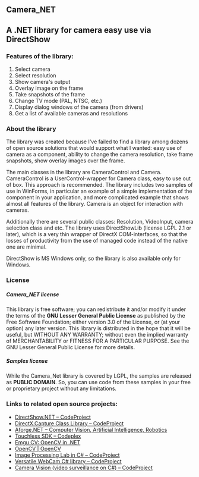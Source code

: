 Camera_NET
----------
A .NET library for camera easy use via DirectShow
----------

### Features of the library:
1. Select camera
2. Select resolution
3. Show camera's output
4. Overlay image on the frame
5. Take snapshots of the frame
6. Change TV mode (PAL, NTSC, etc.)
7. Display dialog windows of the camera (from drivers)
8. Get a list of available cameras and resolutions

### About the library
The library was created because I've failed to find a library among dozens of open source solutions that would support what I wanted: easy use of camera as a component, ability to change the camera resolution, take frame snapshots, show overlay images over the frame.

The main classes in the library are CameraControl and Camera.
CameraControl is a UserControl-wrapper for Camera class, easy to use out of box. This approach is recommended.
The library includes two samples of use in WinForms, in particular an example of a simple implementation of the component in your application, and more complicated example that shows almost all features of the library. 
Camera is an object for interaction with cameras.

Additionally there are several public classes: Resolution, VideoInput, camera selection class and etc. 
The library uses DirectShowLib (license LGPL 2.1 or later), which is a very thin wrapper of DirectX COM-interfaces, so that the losses of productivity from the use of managed code instead of the native one are minimal.

DirectShow is MS Windows only, so the library is also available only for Windows.

### License
##### Camera_NET license
This library is free software; you can redistribute it and/or modify it under the terms of the **GNU Lesser General Public License** as published by the Free Software Foundation; either version 3.0 of the License, or (at your option) any later version.
This library is distributed in the hope that it will be useful, but WITHOUT ANY WARRANTY; without even the implied warranty of MERCHANTABILITY or FITNESS FOR A PARTICULAR PURPOSE. See the GNU Lesser General Public License for more details.
##### Samples license
While the Camera_Net library is covered by LGPL, the samples are released as **PUBLIC DOMAIN**.
So, you can use code from these samples in your  free or proprietary project without any limitations.

### Links to related open source projects:
- [DirectShow.NET –  CodeProject](http://www.codeproject.com/Articles/2615/DirectShow-NET)
- [DirectX.Capture Class Library –  CodeProject](http://www.codeproject.com/Articles/3566/DirectX-Capture-Class-Library)
- [Aforge.NET –  Computer Vision, Artificial Intelligence, Robotics](http://www.aforgenet.com/)
- [Touchless SDK  –  Codeplex](https://touchless.codeplex.com/releases/view/17986)
- [Emgu CV: OpenCV in .NET](http://www.emgu.com/wiki/index.php/Main_Page)
- [OpenCV | OpenCV](http://opencv.org/)
- [Image Processing Lab in C# –  CodeProject](http://www.codeproject.com/Articles/9727/Image-Processing-Lab-in-C)
- [Versatile WebCam C# library –  CodeProject](http://www.codeproject.com/Articles/125478/Versatile-WebCam-C-library)
- [Camera Vision (video surveillance on C#) –  CodeProject](http://www.codeproject.com/Articles/15537/Camera-Vision-video-surveillance-on-C)
